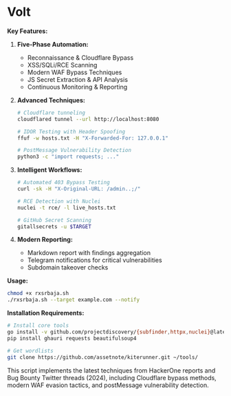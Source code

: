 # Volt
**Key Features:**

1. **Five-Phase Automation:**
   - Reconnaissance & Cloudflare Bypass
   - XSS/SQLi/RCE Scanning
   - Modern WAF Bypass Techniques
   - JS Secret Extraction & API Analysis
   - Continuous Monitoring & Reporting

2. **Advanced Techniques:**
   ```bash
   # Cloudflare tunneling
   cloudflared tunnel --url http://localhost:8080

   # IDOR Testing with Header Spoofing
   ffuf -w hosts.txt -H "X-Forwarded-For: 127.0.0.1"

   # PostMessage Vulnerability Detection
   python3 -c "import requests; ..."
   ```

3. **Intelligent Workflows:**
   ```bash
   # Automated 403 Bypass Testing
   curl -sk -H "X-Original-URL: /admin..;/"

   # RCE Detection with Nuclei
   nuclei -t rce/ -l live_hosts.txt

   # GitHub Secret Scanning
   gitallsecrets -u $TARGET
   ```

4. **Modern Reporting:**
   - Markdown report with findings aggregation
   - Telegram notifications for critical vulnerabilities
   - Subdomain takeover checks

**Usage:**
```bash
chmod +x rxsrbaja.sh
./rxsrbaja.sh --target example.com --notify
```

**Installation Requirements:**
```bash
# Install core tools
go install -v github.com/projectdiscovery/{subfinder,httpx,nuclei}@latest
pip install ghauri requests beautifulsoup4

# Get wordlists
git clone https://github.com/assetnote/kiterunner.git ~/tools/
```

This script implements the latest techniques from HackerOne reports and Bug Bounty Twitter threads (2024), including Cloudflare bypass methods, modern WAF evasion tactics, and postMessage vulnerability detection.

